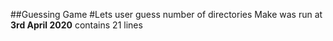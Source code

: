 ##Guessing Game
#Lets user guess number of directories
Make was run at **3rd April 2020** 
 contains 21 lines
